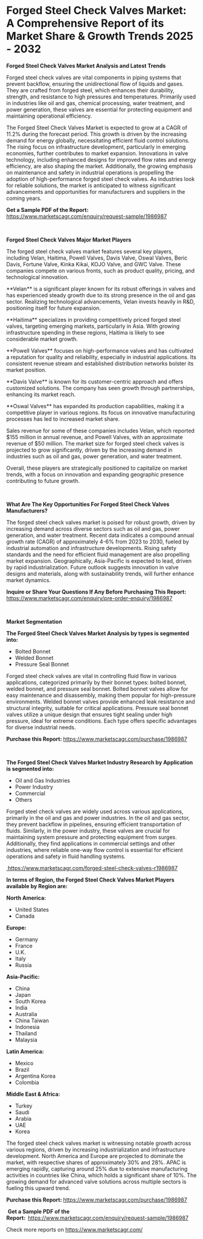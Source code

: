 <p><h1>Forged Steel Check Valves Market: A Comprehensive Report of its Market Share & Growth Trends 2025 - 2032</h1></p><p><strong>Forged Steel Check Valves Market Analysis and Latest Trends</strong></p>
<p><p>Forged steel check valves are vital components in piping systems that prevent backflow, ensuring the unidirectional flow of liquids and gases. They are crafted from forged steel, which enhances their durability, strength, and resistance to high pressures and temperatures. Primarily used in industries like oil and gas, chemical processing, water treatment, and power generation, these valves are essential for protecting equipment and maintaining operational efficiency.</p><p>The Forged Steel Check Valves Market is expected to grow at a CAGR of 11.2% during the forecast period. This growth is driven by the increasing demand for energy globally, necessitating efficient fluid control solutions. The rising focus on infrastructure development, particularly in emerging economies, further contributes to market expansion. Innovations in valve technology, including enhanced designs for improved flow rates and energy efficiency, are also shaping the market. Additionally, the growing emphasis on maintenance and safety in industrial operations is propelling the adoption of high-performance forged steel check valves. As industries look for reliable solutions, the market is anticipated to witness significant advancements and opportunities for manufacturers and suppliers in the coming years.</p></p>
<p><strong>Get a Sample PDF of the Report:&nbsp;</strong> <a href="https://www.marketscagr.com/enquiry/request-sample/1986987?utm_campaign=3440&utm_medium=2&utm_source=Github&utm_content=ia&utm_term=10042025&utm_id=forged-steel-check-valves">https://www.marketscagr.com/enquiry/request-sample/1986987</a></p>
<p>&nbsp;</p>
<p><strong>Forged Steel Check Valves Major Market Players</strong></p>
<p><p>The forged steel check valves market features several key players, including Velan, Haitima, Powell Valves, Davis Valve, Oswal Valves, Beric Davis, Fortune Valve, Kinka Kikai, KOJO Valve, and GWC Valve. These companies compete on various fronts, such as product quality, pricing, and technological innovation.</p><p>**Velan** is a significant player known for its robust offerings in valves and has experienced steady growth due to its strong presence in the oil and gas sector. Realizing technological advancements, Velan invests heavily in R&D, positioning itself for future expansion.</p><p>**Haitima** specializes in providing competitively priced forged steel valves, targeting emerging markets, particularly in Asia. With growing infrastructure spending in these regions, Haitima is likely to see considerable market growth.</p><p>**Powell Valves** focuses on high-performance valves and has cultivated a reputation for quality and reliability, especially in industrial applications. Its consistent revenue stream and established distribution networks bolster its market position.</p><p>**Davis Valve** is known for its customer-centric approach and offers customized solutions. The company has seen growth through partnerships, enhancing its market reach.</p><p>**Oswal Valves** has expanded its production capabilities, making it a competitive player in various regions. Its focus on innovative manufacturing processes has led to increased market share.</p><p>Sales revenue for some of these companies includes Velan, which reported $155 million in annual revenue, and Powell Valves, with an approximate revenue of $50 million. The market size for forged steel check valves is projected to grow significantly, driven by the increasing demand in industries such as oil and gas, power generation, and water treatment.</p><p>Overall, these players are strategically positioned to capitalize on market trends, with a focus on innovation and expanding geographic presence contributing to future growth.</p></p>
<p>&nbsp;</p>
<p><strong>What Are The Key Opportunities For Forged Steel Check Valves Manufacturers?</strong></p>
<p><p>The forged steel check valves market is poised for robust growth, driven by increasing demand across diverse sectors such as oil and gas, power generation, and water treatment. Recent data indicates a compound annual growth rate (CAGR) of approximately 4-6% from 2023 to 2030, fueled by industrial automation and infrastructure developments. Rising safety standards and the need for efficient fluid management are also propelling market expansion. Geographically, Asia-Pacific is expected to lead, driven by rapid industrialization. Future outlook suggests innovation in valve designs and materials, along with sustainability trends, will further enhance market dynamics.</p></p>
<p><strong>Inquire or Share Your Questions If Any Before Purchasing This Report:</strong> <a href="https://www.marketscagr.com/enquiry/pre-order-enquiry/1986987?utm_campaign=3440&utm_medium=2&utm_source=Github&utm_content=ia&utm_term=10042025&utm_id=forged-steel-check-valves">https://www.marketscagr.com/enquiry/pre-order-enquiry/1986987</a></p>
<p>&nbsp;</p>
<p><strong>Market Segmentation</strong></p>
<p><strong>The Forged Steel Check Valves Market Analysis by types is segmented into:</strong></p>
<p><ul><li>Bolted Bonnet</li><li>Welded Bonnet</li><li>Pressure Seal Bonnet</li></ul></p>
<p><p>Forged steel check valves are vital in controlling fluid flow in various applications, categorized primarily by their bonnet types: bolted bonnet, welded bonnet, and pressure seal bonnet. Bolted bonnet valves allow for easy maintenance and disassembly, making them popular for high-pressure environments. Welded bonnet valves provide enhanced leak resistance and structural integrity, suitable for critical applications. Pressure seal bonnet valves utilize a unique design that ensures tight sealing under high pressure, ideal for extreme conditions. Each type offers specific advantages for diverse industrial needs.</p></p>
<p><strong>Purchase this Report:&nbsp;</strong><a href="https://www.marketscagr.com/purchase/1986987?utm_campaign=3440&utm_medium=2&utm_source=Github&utm_content=ia&utm_term=10042025&utm_id=forged-steel-check-valves">https://www.marketscagr.com/purchase/1986987</a></p>
<p>&nbsp;</p>
<p><strong>The Forged Steel Check Valves Market Industry Research by Application is segmented into:</strong></p>
<p><ul><li>Oil and Gas Industries</li><li>Power Industry</li><li>Commercial</li><li>Others</li></ul></p>
<p><p>Forged steel check valves are widely used across various applications, primarily in the oil and gas and power industries. In the oil and gas sector, they prevent backflow in pipelines, ensuring efficient transportation of fluids. Similarly, in the power industry, these valves are crucial for maintaining system pressure and protecting equipment from surges. Additionally, they find applications in commercial settings and other industries, where reliable one-way flow control is essential for efficient operations and safety in fluid handling systems.</p></p>
<p><a href="https://www.marketscagr.com/forged-steel-check-valves-r1986987?utm_campaign=3440&utm_medium=2&utm_source=Github&utm_content=ia&utm_term=10042025&utm_id=forged-steel-check-valves">&nbsp;https://www.marketscagr.com/forged-steel-check-valves-r1986987</a></p>
<p><strong>In terms of Region, the Forged Steel Check Valves Market Players available by Region are:</strong></p>
<p>
    <p> <strong> North America: </strong>
        <ul>
            <li>United States</li>
            <li>Canada</li>
        </ul>
        </p> 
    <p> <strong> Europe: </strong>
        <ul>
            <li>Germany</li>
            <li>France</li>
            <li>U.K.</li>
            <li>Italy</li>
            <li>Russia</li>
        </ul>
        </p> 
    <p> <strong> Asia-Pacific: </strong>
        <ul>
            <li>China</li>
            <li>Japan</li>
            <li>South Korea</li>
            <li>India</li>
            <li>Australia</li>
            <li>China Taiwan</li>
            <li>Indonesia</li>
            <li>Thailand</li>
            <li>Malaysia</li>
        </ul>
        </p> 
    <p> <strong> Latin America: </strong>
        <ul>
            <li>Mexico</li>
            <li>Brazil</li>
            <li>Argentina Korea</li>
            <li>Colombia</li>
        </ul>
        </p> 
    <p> <strong> Middle East & Africa: </strong>
        <ul>
            <li>Turkey</li>
            <li>Saudi</li>
            <li>Arabia</li>
            <li>UAE</li>
            <li>Korea</li>
        </ul>
    </p>
    </p>
<p><p>The forged steel check valves market is witnessing notable growth across various regions, driven by increasing industrialization and infrastructure development. North America and Europe are projected to dominate the market, with respective shares of approximately 30% and 28%. APAC is emerging rapidly, capturing around 25% due to extensive manufacturing activities in countries like China, which holds a significant share of 10%. The growing demand for advanced valve solutions across multiple sectors is fueling this upward trend.</p></p>
<p><strong>Purchase this Report: </strong><a href="https://www.marketscagr.com/purchase/1986987?utm_campaign=3440&utm_medium=2&utm_source=Github&utm_content=ia&utm_term=10042025&utm_id=forged-steel-check-valves">https://www.marketscagr.com/purchase/1986987</a></p>
<p>&nbsp;<strong>Get a Sample PDF of the Report:&nbsp;&nbsp;</strong><a href="https://www.marketscagr.com/enquiry/request-sample/1986987?utm_campaign=3440&utm_medium=2&utm_source=Github&utm_content=ia&utm_term=10042025&utm_id=forged-steel-check-valves">https://www.marketscagr.com/enquiry/request-sample/1986987</a></p>
<p><strong></strong></p>
<p>Check more reports on <a href="https://www.marketscagr.com/?utm_campaign=3440&utm_medium=2&utm_source=Github&utm_content=ia&utm_term=10042025&utm_id=forged-steel-check-valves">https://www.marketscagr.com/</a></p>